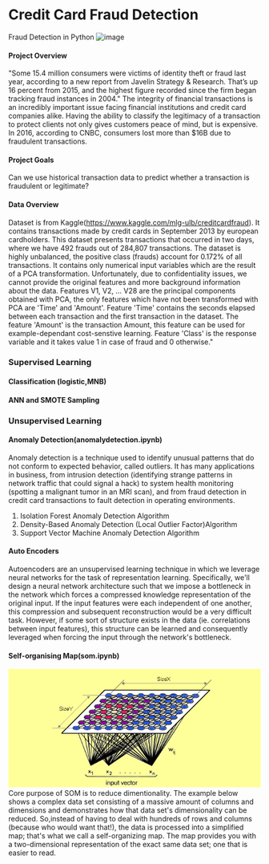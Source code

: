 #  Credit Card Fraud Detection
Fraud Detection in Python
![image](https://ai-journey.com/wp-content/uploads/2019/06/fraud-EMV-chip-credit-card.jpg)
#### Project Overview
"Some 15.4 million consumers were victims of identity theft or fraud last year, according to a new report from Javelin Strategy & Research. That’s up 16 percent from 2015, and the highest figure recorded since the firm began tracking fraud instances in 2004."
The integrity of financial transactions is an incredibly important issue facing financial institutions and credit card companies alike. Having the ability to classify the legitimacy of a transaction to protect clients not only gives customers peace of mind, but is expensive. In 2016, according to CNBC, consumers lost more than $16B due to fraudulent transactions.

#### Project Goals

Can we use historical transaction data to predict whether a transaction is fraudulent or legitimate?


#### Data Overview

Dataset is from Kaggle(https://www.kaggle.com/mlg-ulb/creditcardfraud).
It contains transactions made by credit cards in September 2013 by european cardholders. 
This dataset presents transactions that occurred in two days, where we have 492 frauds out of 284,807 transactions. The dataset is highly unbalanced, the positive class (frauds) account for 0.172% of all transactions.
It contains only numerical input variables which are the result of a PCA transformation. Unfortunately, due to confidentiality issues, we cannot provide the original features and more background information about the data. Features V1, V2, ... V28 are the principal components obtained with PCA, the only features which have not been transformed with PCA are 'Time' and 'Amount'. Feature 'Time' contains the seconds elapsed between each transaction and the first transaction in the dataset. The feature 'Amount' is the transaction Amount, this feature can be used for example-dependant cost-senstive learning. Feature 'Class' is the response variable and it takes value 1 in case of fraud and 0 otherwise." 
### Supervised Learning
#### Classification (logistic,MNB)
#### ANN and SMOTE Sampling

### Unsupervised Learning
#### Anomaly Detection(anomalydetection.ipynb)
Anomaly detection is a technique used to identify unusual patterns that do not conform to expected behavior, called outliers. It has many applications in business, from intrusion detection (identifying strange patterns in network traffic that could signal a hack) to system health monitoring (spotting a malignant tumor in an MRI scan), and from fraud detection in credit card transactions to fault detection in operating environments.
1. Isolation Forest Anomaly Detection Algorithm
2. Density-Based Anomaly Detection (Local Outlier Factor)Algorithm
3. Support Vector Machine Anomaly Detection Algorithm
#### Auto Encoders
Autoencoders are an unsupervised learning technique in which we leverage neural networks for the task of representation learning. Specifically, we'll design a neural network architecture such that we impose a bottleneck in the network which forces a compressed knowledge representation of the original input. If the input features were each independent of one another, this compression and subsequent reconstruction would be a very difficult task. However, if some sort of structure exists in the data (ie. correlations between input features), this structure can be learned and consequently leveraged when forcing the input through the network's bottleneck.

#### Self-organising Map(som.ipynb)
![image](som.png)
Core purpose of SOM is to reduce dimentionality. The example below shows a complex data set consisting of a massive amount of columns and dimensions and demonstrates how that data set's dimensionality can be reduced. So,instead of having to deal with hundreds of rows and columns (because who would want that!), the data is processed into a simplified map; that's what we call a self-organizing map. The map provides you with a two-dimensional representation of the exact same data set; one that is easier to read.


